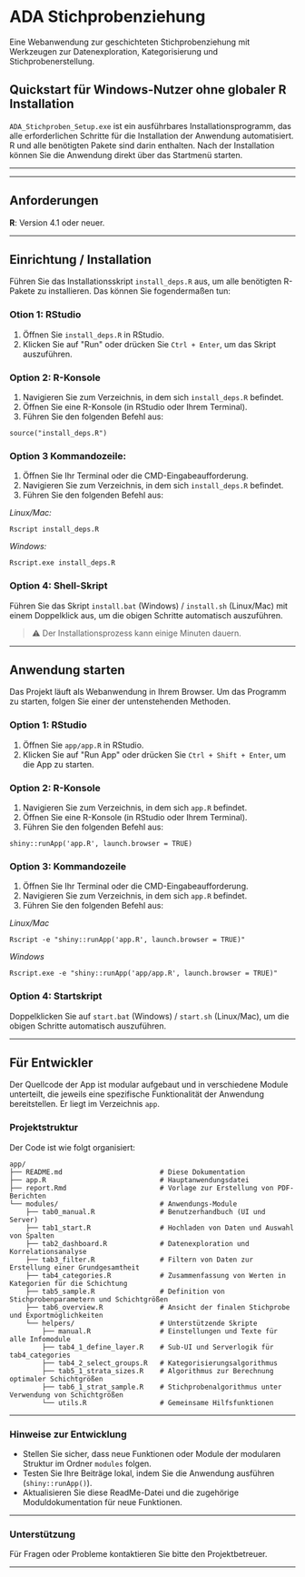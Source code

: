 # ADA Stichprobenziehung


Eine Webanwendung zur geschichteten Stichprobenziehung mit Werkzeugen zur Datenexploration, Kategorisierung und Stichprobenerstellung.



## Quickstart für Windows-Nutzer ohne globaler R Installation

`ADA_Stichproben_Setup.exe` ist ein ausführbares Installationsprogramm, das alle erforderlichen Schritte für die Installation der Anwendung automatisiert. R und alle benötigten Pakete sind darin enthalten. Nach der Installation können Sie die Anwendung direkt über das Startmenü starten.

---
---

## Anforderungen

**R**: Version 4.1 oder neuer.

---

## Einrichtung / Installation

Führen Sie das Installationsskript `install_deps.R` aus, um alle benötigten R-Pakete zu installieren. Das können Sie fogendermaßen tun:
### Otion 1: RStudio
1. Öffnen Sie `install_deps.R` in RStudio.
2. Klicken Sie auf "Run" oder drücken Sie `Ctrl + Enter`, um das Skript auszuführen.

### Option 2: R-Konsole
1. Navigieren Sie zum Verzeichnis, in dem sich `install_deps.R` befindet.
2. Öffnen Sie eine R-Konsole (in RStudio oder Ihrem Terminal).
3. Führen Sie den folgenden Befehl aus:
```{R}
source("install_deps.R")
```

### Option 3 Kommandozeile:
1. Öffnen Sie Ihr Terminal oder die CMD-Eingabeaufforderung.
2. Navigieren Sie zum Verzeichnis, in dem sich `install_deps.R` befindet.
3. Führen Sie den folgenden Befehl aus:

*Linux/Mac:*
```{bash}
Rscript install_deps.R
```

*Windows:*
```{bash}
Rscript.exe install_deps.R
```

### Option 4: Shell-Skript
Führen Sie das Skript `install.bat` (Windows) / `install.sh` (Linux/Mac) mit einem Doppelklick aus, um die obigen Schritte automatisch auszuführen.



> ⚠️ Der Installationsprozess kann einige Minuten dauern.

---

## Anwendung starten

Das Projekt läuft als Webanwendung in Ihrem Browser. Um das Programm zu starten, folgen Sie einer der untenstehenden Methoden.

### Option 1: RStudio
1. Öffnen Sie `app/app.R` in RStudio.
2. Klicken Sie auf "Run App" oder drücken Sie `Ctrl + Shift + Enter`, um die App zu starten.

### Option 2: R-Konsole
1. Navigieren Sie zum Verzeichnis, in dem sich `app.R` befindet.
2. Öffnen Sie eine R-Konsole (in RStudio oder Ihrem Terminal).
3. Führen Sie den folgenden Befehl aus:

```{R}
shiny::runApp('app.R', launch.browser = TRUE)
```

### Option 3: Kommandozeile
1. Öffnen Sie Ihr Terminal oder die CMD-Eingabeaufforderung.
2. Navigieren Sie zum Verzeichnis, in dem sich `app.R` befindet.
3. Führen Sie den folgenden Befehl aus:

*Linux/Mac*
```{bash}
Rscript -e "shiny::runApp('app.R', launch.browser = TRUE)"
```

*Windows*
```{bash}
Rscript.exe -e "shiny::runApp('app/app.R', launch.browser = TRUE)"
```

### Option 4: Startskript
Doppelklicken Sie auf `start.bat` (Windows) / `start.sh` (Linux/Mac), um die obigen Schritte automatisch auszuführen.

---

## Für Entwickler

Der Quellcode der App ist modular aufgebaut und in verschiedene Module unterteilt, die jeweils eine spezifische Funktionalität der Anwendung bereitstellen. Er liegt im Verzeichnis `app`.

### Projektstruktur

Der Code ist wie folgt organisiert:

```
app/
├── README.md                        # Diese Dokumentation
├── app.R                            # Hauptanwendungsdatei
├── report.Rmd                       # Vorlage zur Erstellung von PDF-Berichten
└── modules/                         # Anwendungs-Module
    ├── tab0_manual.R                # Benutzerhandbuch (UI und Server)
    ├── tab1_start.R                 # Hochladen von Daten und Auswahl von Spalten
    ├── tab2_dashboard.R             # Datenexploration und Korrelationsanalyse
    ├── tab3_filter.R                # Filtern von Daten zur Erstellung einer Grundgesamtheit
    ├── tab4_categories.R            # Zusammenfassung von Werten in Kategorien für die Schichtung
    ├── tab5_sample.R                # Definition von Stichprobenparametern und Schichtgrößen
    ├── tab6_overview.R              # Ansicht der finalen Stichprobe und Exportmöglichkeiten
    └── helpers/                     # Unterstützende Skripte
        ├── manual.R                 # Einstellungen und Texte für alle Infomodule
        ├── tab4_1_define_layer.R    # Sub-UI und Serverlogik für tab4_categories
        ├── tab4_2_select_groups.R   # Kategorisierungsalgorithmus
        ├── tab5_1_strata_sizes.R    # Algorithmus zur Berechnung optimaler Schichtgrößen
        ├── tab6_1_strat_sample.R    # Stichprobenalgorithmus unter Verwendung von Schichtgrößen
        └── utils.R                  # Gemeinsame Hilfsfunktionen
```

---

### Hinweise zur Entwicklung

- Stellen Sie sicher, dass neue Funktionen oder Module der modularen Struktur im Ordner `modules` folgen.
- Testen Sie Ihre Beiträge lokal, indem Sie die Anwendung ausführen (`shiny::runApp()`).
- Aktualisieren Sie diese ReadMe-Datei und die zugehörige Moduldokumentation für neue Funktionen.

---

### Unterstützung

Für Fragen oder Probleme kontaktieren Sie bitte den Projektbetreuer.


---